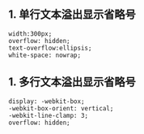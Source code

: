 ## 1. 单行文本溢出显示省略号

```
width:300px;    
overflow: hidden;    
text-overflow:ellipsis;    
white-space: nowrap;
```

## 1. 多行文本溢出显示省略号

```
display: -webkit-box;    
-webkit-box-orient: vertical;    
-webkit-line-clamp: 3;    
overflow: hidden;
```

